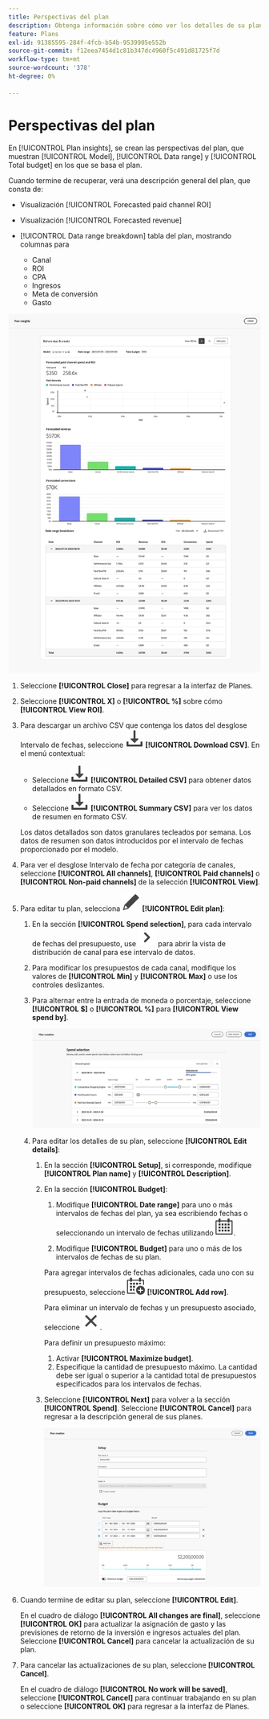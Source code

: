 ```yaml
---
title: Perspectivas del plan
description: Obtenga información sobre cómo ver los detalles de su plan y editar un plan en Mix Modeler.
feature: Plans
exl-id: 91385595-284f-4fcb-b54b-9539905e552b
source-git-commit: f12eea7454d1c81b347dc4960f5c491d81725f7d
workflow-type: tm+mt
source-wordcount: '378'
ht-degree: 0%

---
```


# Perspectivas del plan


En [!UICONTROL Plan insights], se crean las perspectivas del plan, que muestran [!UICONTROL Model], [!UICONTROL Data range] y [!UICONTROL Total budget] en los que se basa el plan.

Cuando termine de recuperar, verá una descripción general del plan, que consta de:

- Visualización [!UICONTROL Forecasted paid channel ROI]
- Visualización [!UICONTROL Forecasted revenue]
- [!UICONTROL Data range breakdown] tabla del plan, mostrando columnas para

   - Canal
   - ROI
   - CPA
   - Ingresos
   - Meta de conversión
   - Gasto

![Información general de un plan](/help/assets/overview-plan.png)

1. Seleccione **[!UICONTROL Close]** para regresar a la interfaz de Planes.

1. Seleccione **[!UICONTROL X]** o **[!UICONTROL  %]** sobre cómo **[!UICONTROL View ROI]**.

1. Para descargar un archivo CSV que contenga los datos del desglose Intervalo de fechas, seleccione ![Descargar](/help/assets/icons/Download.svg) **[!UICONTROL Download CSV]**. En el menú contextual:

   - Seleccione ![Descargar](/help/assets/icons/Download.svg) **[!UICONTROL Detailed CSV]** para obtener datos detallados en formato CSV.
   - Seleccione ![Descargar](/help/assets/icons/Download.svg) **[!UICONTROL Summary CSV]** para ver los datos de resumen en formato CSV.

   Los datos detallados son datos granulares tecleados por semana. Los datos de resumen son datos introducidos por el intervalo de fechas proporcionado por el modelo.

1. Para ver el desglose Intervalo de fecha por categoría de canales, seleccione **[!UICONTROL All channels]**, **[!UICONTROL Paid channels]** o **[!UICONTROL Non-paid channels]** de la selección **[!UICONTROL View]**.

1. Para editar tu plan, selecciona ![Editar](/help/assets/icons/Edit.svg) **[!UICONTROL Edit plan]**:

   1. En la sección **[!UICONTROL Spend selection]**, para cada intervalo de fechas del presupuesto, use ![cheurón](/help/assets/icons/ChevronRight.svg) para abrir la vista de distribución de canal para ese intervalo de datos.

   1. Para modificar los presupuestos de cada canal, modifique los valores de **[!UICONTROL Min]** y **[!UICONTROL Max]** o use los controles deslizantes.

   1. Para alternar entre la entrada de moneda o porcentaje, seleccione **[!UICONTROL $]** o **[!UICONTROL %]** para **[!UICONTROL View spend by]**.

      ![Selección de gastos](/help/assets/spend-selection.png)

   1. Para editar los detalles de su plan, seleccione **[!UICONTROL Edit details]**:

      1. En la sección **[!UICONTROL Setup]**, si corresponde, modifique **[!UICONTROL Plan name]** y **[!UICONTROL Description]**.

      1. En la sección **[!UICONTROL Budget]**:

         1. Modifique **[!UICONTROL Date range]** para uno o más intervalos de fechas del plan, ya sea escribiendo fechas o seleccionando un intervalo de fechas utilizando ![Calendario](/help/assets/icons/Calendar.svg).

         1. Modifique **[!UICONTROL Budget]** para uno o más de los intervalos de fechas de su plan.

         Para agregar intervalos de fechas adicionales, cada uno con su presupuesto, seleccione ![CalendarAdd](/help/assets/icons/CalendarAdd.svg) **[!UICONTROL Add row]**.

         Para eliminar un intervalo de fechas y un presupuesto asociado, seleccione ![Cerrar](/help/assets/icons/Close.svg).

         Para definir un presupuesto máximo:

         1. Activar **[!UICONTROL Maximize budget]**.
         1. Especifique la cantidad de presupuesto máximo. La cantidad debe ser igual o superior a la cantidad total de presupuestos especificados para los intervalos de fechas.

      1. Seleccione **[!UICONTROL Next]** para volver a la sección **[!UICONTROL Spend]**. Seleccione **[!UICONTROL Cancel]** para regresar a la descripción general de sus planes.

         ![Detalles del plan](/help/assets/plan-details.png)


1. Cuando termine de editar su plan, seleccione **[!UICONTROL Edit]**.

   En el cuadro de diálogo **[!UICONTROL All changes are final]**, seleccione **[!UICONTROL OK]** para actualizar la asignación de gasto y las previsiones de retorno de la inversión e ingresos actuales del plan. Seleccione **[!UICONTROL Cancel]** para cancelar la actualización de su plan.

1. Para cancelar las actualizaciones de su plan, seleccione **[!UICONTROL Cancel]**.

   En el cuadro de diálogo **[!UICONTROL No work will be saved]**, seleccione **[!UICONTROL Cancel]** para continuar trabajando en su plan o seleccione **[!UICONTROL OK]** para regresar a la interfaz de Planes.

